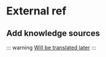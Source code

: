 # External ref

## Add knowledge sources

::: warning
[Will be translated later](/ru/documents/links)
:::